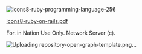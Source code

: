 
![icons8-ruby-programming-language-256](https://github.com/rubymobile/town/assets/158806329/e9f4ec2e-486b-44f2-847f-f78b1b98c7c4)

[icons8-ruby-on-rails.pdf](https://github.com/rubymobile/town/files/14163458/icons8-ruby-on-rails.pdf)

For. in Nation Use Only. Network Server (c).

![Uploading repository-open-graph-template.png…]()
